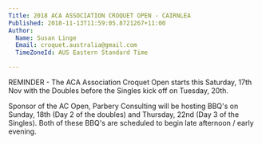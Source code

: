```yaml
---
Title: 2018 ACA ASSOCIATION CROQUET OPEN - CAIRNLEA
Published: 2018-11-13T11:59:05.8721267+11:00
Author:
  Name: Susan Linge
  Email: croquet.australia@gmail.com
  TimeZoneId: AUS Eastern Standard Time

---
```

REMINDER - The ACA Association Croquet Open starts this Saturday, 17th Nov with the Doubles before the Singles kick off on Tuesday, 20th. 

Sponsor of the AC Open, Parbery Consulting will be hosting BBQ's on Sunday, 18th (Day 2 of the doubles) and Thursday, 22nd (Day 3 of the Singles). Both of these BBQ's are scheduled to begin late afternoon / early evening.